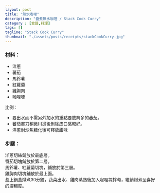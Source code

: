 ```yaml
---
layout: post
title: "無水咖哩"
description: "疊煮無水咖哩 / Stack Cook Curry"
category : [食譜,料理]
tags: []
tagline: "Stack Cook Curry"
thumbnail: "./assets/posts/receipts/stackCookCurry.jpg"
---
```


### 材料：  
- 洋蔥
- 蕃茄
- 馬鈴薯
- 紅蘿蔔
- 雞胸肉
- 咖哩塊

比例：  
* 要出水而不需另外加水的重點要放夠多的蕃茄。
* 蕃茄畫刀稍微川燙後剝除皮口感較好。
* 洋蔥耐炒焦糖化後可釋放甜味

### 步驟：
洋蔥切絲鋪放於最底層。  
番茄切塊鋪放於第二層。  
馬鈴薯、紅蘿蔔切塊，鋪放於第三層。   
雞胸肉切塊鋪放於最上面。  
蓋上鍋蓋燉煮30分鐘，蔬菜出水、雞肉蒸熟後加入咖哩塊拌勻，繼續燉煮至喜好的濃稠度。

